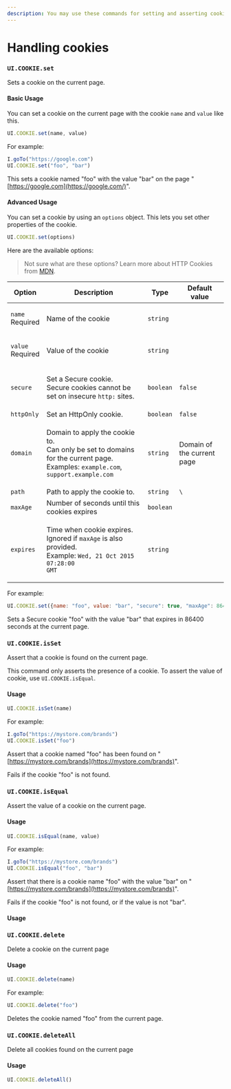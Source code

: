 ```yaml
---
description: You may use these commands for setting and asserting cookies.
---
```


# Handling cookies

### `UI.COOKIE.set` <a href="#uicookieset" id="uicookieset"></a>

Sets a cookie on the current page.

#### Basic Usage <a href="#basic-usage" id="basic-usage"></a>

You can set a cookie on the current page with the cookie `name` and `value` like this.

```javascript
UI.COOKIE.set(name, value)
```

For example:

```javascript
I.goTo("https://google.com")
UI.COOKIE.set("foo", "bar")
```

This sets a cookie named "foo" with the value "bar" on the page "[https://google.com](https://google.com/)".

#### Advanced Usage <a href="#advanced-usage" id="advanced-usage"></a>

You can set a cookie by using an `options` object. This lets you set other properties of the cookie.

```javascript
UI.COOKIE.set(options)
```

Here are the available options:

> Not sure what are these options? Learn more about HTTP Cookies from [MDN](https://developer.mozilla.org/en-US/docs/Web/HTTP/Cookies).

| Option                                | Description                                                                                                                                                       | Type      | Default value              |
| ------------------------------------- | ----------------------------------------------------------------------------------------------------------------------------------------------------------------- | --------- | -------------------------- |
| <p><code>name</code><br>Required</p>  | Name of the cookie                                                                                                                                                | `string`  |                            |
| <p><code>value</code><br>Required</p> | Value of the cookie                                                                                                                                               | `string`  |                            |
| `secure`                              | <p>Set a Secure cookie.<br>Secure cookies cannot be set on insecure <code>http:</code> sites.</p>                                                                 | `boolean` | `false`                    |
| `httpOnly`                            | Set an HttpOnly cookie.                                                                                                                                           | `boolean` | `false`                    |
| `domain`                              | <p>Domain to apply the cookie to.<br>Can only be set to domains for the current page.<br>Examples: <code>example.com</code>, <code>support.example.com</code></p> | `string`  | Domain of the current page |
| `path`                                | Path to apply the cookie to.                                                                                                                                      | `string`  | `\`                        |
| `maxAge`                              | Number of seconds until this cookies expires                                                                                                                      | `boolean` |                            |
| `expires`                             | <p>Time when cookie expires.<br>Ignored if <code>maxAge</code> is also provided.<br>Example: <code>Wed, 21 Oct 2015 07:28:00 GMT</code></p>                       | `string`  |                            |

For example:

```javascript
UI.COOKIE.set({name: "foo", value: "bar", "secure": true, "maxAge": 86400 })
```

Sets a Secure cookie "foo" with the value "bar" that expires in 86400 seconds at the current page.

### `UI.COOKIE.isSet` <a href="#uicookieisset" id="uicookieisset"></a>

Assert that a cookie is found on the current page.

This command only asserts the presence of a cookie. To assert the value of cookie, use `UI.COOKIE.isEqual`.

#### Usage <a href="#usage" id="usage"></a>

```javascript
UI.COOKIE.isSet(name)
```

For example:

```javascript
I.goTo("https://mystore.com/brands")
UI.COOKIE.isSet("foo")
```

Assert that a cookie named "foo" has been found on "[https://mystore.com/brands](https://mystore.com/brands)".

Fails if the cookie "foo" is not found.

### `UI.COOKIE.isEqual` <a href="#uicookieisequal" id="uicookieisequal"></a>

Assert the value of a cookie on the current page.

#### Usage <a href="#usage" id="usage"></a>

```javascript
UI.COOKIE.isEqual(name, value)
```

For example:

```javascript
I.goTo("https://mystore.com/brands")
UI.COOKIE.isEqual("foo", "bar")
```

Assert that there is a cookie name "foo" with the value "bar" on "[https://mystore.com/brands](https://mystore.com/brands)".

Fails if the cookie "foo" is not found, or if the value is not "bar".

#### Usage <a href="#usage" id="usage"></a>

### `UI.COOKIE.delete` <a href="#uicookiedelete" id="uicookiedelete"></a>

Delete a cookie on the current page

#### Usage <a href="#usage" id="usage"></a>

```javascript
UI.COOKIE.delete(name)
```

For example:

```javascript
UI.COOKIE.delete("foo")
```

Deletes the cookie named "foo" from the current page.

### `UI.COOKIE.deleteAll` <a href="#uicookiedeleteall" id="uicookiedeleteall"></a>

Delete all cookies found on the current page

#### Usage <a href="#usage" id="usage"></a>

```javascript
UI.COOKIE.deleteAll()
```

